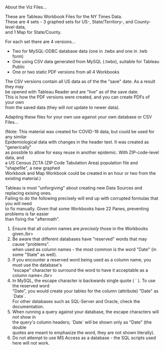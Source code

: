 About the Viz Files...</br>

These are Tableau Workbook Files for the NY Times Data.</br>
These are 4 sets - 3 graphed sets for US-, State/Territory-, and County-level data,</br>
and 1 Map for State/County.</br>

For each set there are 4 versions...</br>
-   Two for MySQL-ODBC database data (one in .twbx and one in .twb form)</br>
-   One using CSV data generated from MySQL (.twbx), suitable for Tableau Public</br>
-   One or two static PDF versions from all 4 Workbooks</br>
   
The CSV versions contain all US data as of the the "save" date.  As a result they may</br>
be opened with Tableau Reader and are "live" as of the save date.</br>
This is how the PDF versions were created, and you can create PDFs of your own</br>
from the saved data (they will *not* update to newer data).</br>
 
 
Adapting these files for your own use against your own database or CSV Files...</br>

(Note: This material was created for COVID-19 data, but could be used for any similar</br>
Epidemiological data with changes in the header text. It was created as "generically"</br>
as possbile to allow for easy reuse in another epidemic.  With ZIP-code-level data, and</br>
a US Census ZCTA (ZIP Code Tabulation Area) population file and "shapefile", a new graphed</br>
Workbook and Map Workbook could be created in an hour or two from the existing material.)</br>

Tableau is most "unforgiving" about creating new Data Sources and replacing exising ones.</br>
Failing to do the following precisely will end up with corrupted formulas that you will need</br>
to fix manually. Given that some Workbooks have 22 Panes, preventing problems is far easier</br>
than fixing the "aftermath".</br>
1. Ensure that all column names are *precisely* those in the Workbooks given./br>
2. Be aware that different databases have "reserved" words that may cause "problems".</br>
      when used as column names - the most common is the word "Date" (in some "State" as well).</br>
3. If you encounter a reserved word being used as a column name, you must use the database's</br>
      "escape" character to surround the word to have it acceptable as a column name<./br>
4. In MySQL, the escape character is backwards single quote ( \` ). To use the reserved word</br>
      "Date", you would create your tables for the column (attribute) "Date" as \`Date`.</br>
      For other databases such as SQL-Server and Oracle, check the documentation.</br>
5. When running a query against your database, the escape characters will *not* show in</br>
      the query's column headers;  \`Date` will be shown only as "Date" (the double</br>
      quotes are meant to emphasize the word, they are not shown literally).</br>
6. Do not attempt to use MS Access as a database - the SQL scripts used here will not work.</br>
